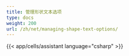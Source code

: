 ```yaml
---
title: 管理形状文本选项
type: docs
weight: 200
url: /zh/net/managing-shape-text-options/
---
```

{{< app/cells/assistant language="csharp" >}}

